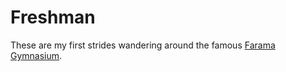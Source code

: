 # Freshman 

These are my first strides wandering around the famous 
[Farama](https://farama.org/) [Gymnasium](https://gymnasium.farama.org/).
